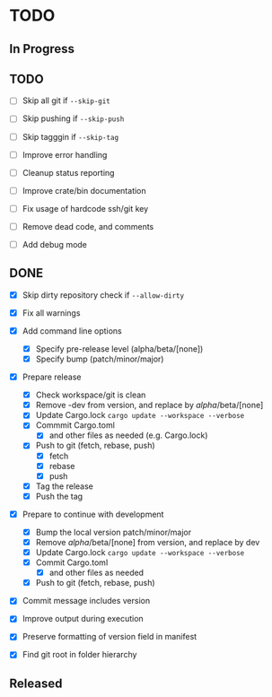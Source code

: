 # TODO

## In Progress


## TODO

- [ ] Skip all git if `--skip-git`
- [ ] Skip pushing if `--skip-push`
- [ ] Skip tagggin if `--skip-tag`


- [ ] Improve error handling
- [ ] Cleanup status reporting
- [ ] Improve crate/bin documentation

- [ ] Fix usage of hardcode ssh/git key
- [ ] Remove dead code, and comments

- [ ] Add debug mode

## DONE

- [x] Skip dirty repository check if `--allow-dirty`
- [x] Fix all warnings
- [x] Add command line options
	- [x] Specify pre-release level (alpha/beta/[none])
	- [x] Specify bump (patch/minor/major)

- [x] Prepare release
	- [x] Check workspace/git is clean
	- [x] Remove -dev from version, and replace by *alpha*/beta/[none]
	- [x] Update Cargo.lock `cargo update --workspace --verbose`
	- [x] Commmit Cargo.toml
		- [x] and other files as needed (e.g. Cargo.lock)
	- [x] Push to git (fetch, rebase, push)
		- [x] fetch
		- [x] rebase
		- [x] push
	- [x] Tag the release
	- [x] Push the tag

- [x] Prepare to continue with development
	- [x] Bump the local version patch/minor/major
	- [x] Remove *alpha*/beta/[none] from version, and replace by dev
	- [x] Update Cargo.lock `cargo update --workspace --verbose`
	- [x] Commit Cargo.toml
		- [x] and other files as needed
	- [x] Push to git (fetch, rebase, push)

- [x] Commit message includes version
- [x] Improve output during execution
- [x] Preserve formatting of version field in manifest
- [x] Find git root in folder hierarchy


## Released
